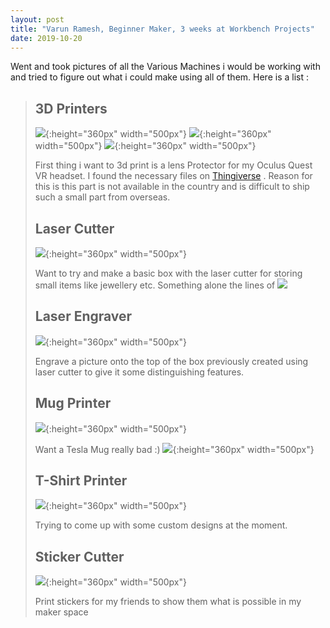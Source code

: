 ```yaml
---
layout: post
title: "Varun Ramesh, Beginner Maker, 3 weeks at Workbench Projects"
date: 2019-10-20
---
```

Went and took pictures of all the Various Machines i would be working with and tried to figure out what i could make using all of them. Here is a list :
>
>## 3D Printers ## 
>
>![](/Images/Week03/3DPrinter1.jpg){:height="360px" width="500px"}
>![](/Images/Week03/3DPrinter2.jpg){:height="360px" width="500px"}
>![](/Images/Week03/3DPrinter3.jpg){:height="360px" width="500px"}
>
>First thing i want to 3d print is a lens Protector for my Oculus Quest VR headset. I found the necessary files on [Thingiverse](https://www.thingiverse.com/thing:3653631) . Reason for this is this part is not available in the country and is difficult to ship such a small part from overseas.
>  
>## Laser Cutter ##
>
>![](/Images/Week03/LaserCutter.jpg){:height="360px" width="500px"}
>
>Want to try and make a basic box with the laser cutter for storing small items like jewellery etc.
>Something alone the lines of ![](https://in.pinterest.com/pin/155303887160277693/)
>
>## Laser Engraver ##
>
>![](/Images/Week03/LaserEngraver.jpg){:height="360px" width="500px"}
>
>Engrave a picture onto the top of the box previously created using laser cutter to give it some distinguishing features.
>
>## Mug Printer ##
>
>![](/Images/Week03/MugPrinter.jpg){:height="360px" width="500px"}
>
>Want a Tesla Mug really bad :)
>![](/Images/Week03/teslamug.jpg){:height="360px" width="500px"}
>
>## T-Shirt Printer ##
>
>![](/Images/Week03/TshirtPrinter.jpg){:height="360px" width="500px"}
>
>Trying to come up with some custom designs at the moment.
>
>## Sticker Cutter ##
>
>![](/Images/Week03/StickerCutter.jpg){:height="360px" width="500px"}
>
>Print stickers for my friends to show them what is possible in my maker space
>
